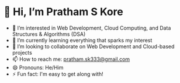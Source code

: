 # 👋 Hi, I’m Pratham S Kore
- 👀 I’m interested in Web Development, Cloud Computing, and Data Structures & Algorithms (DSA)
- 🌱 I’m currently learning everything that sparks my interest
- 💞️ I’m looking to collaborate on Web Development and Cloud-based projects
- 📫 How to reach me: pratham.sk333@gmail.com
- 😄 Pronouns: He/Him
- ⚡ Fun fact: I'm easy to get along with!

<!---
prathamsk333/prathamsk333 is a ✨ special ✨ repository because its `README.md` (this file) appears on your GitHub profile.
You can click the Preview link to take a look at your changes.
--->
